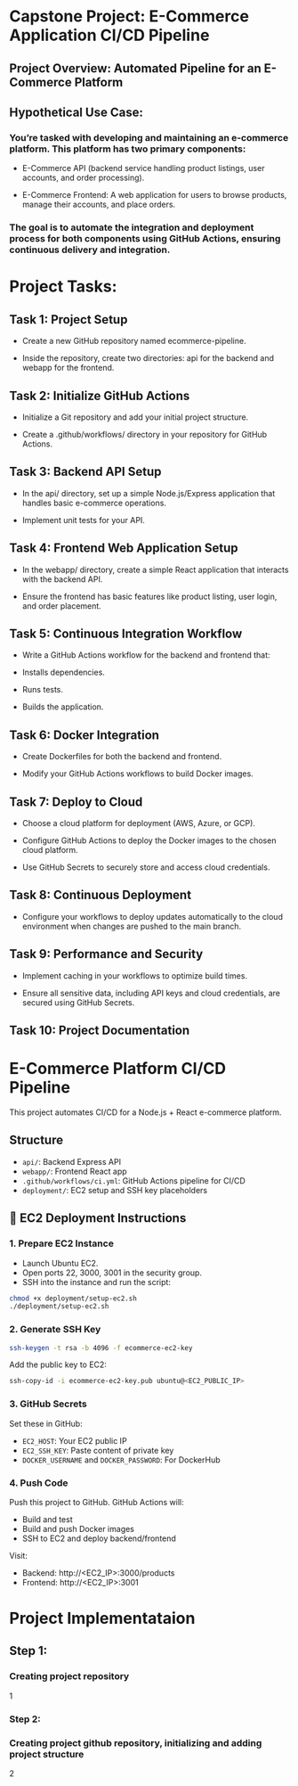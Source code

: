 # Capstone Project: E-Commerce Application CI/CD Pipeline

## Project Overview: Automated Pipeline for an E-Commerce Platform

## Hypothetical Use Case:

### You’re tasked with developing and maintaining an e-commerce platform. This platform has two primary components:

- E-Commerce API (backend service handling product listings, user accounts, and order processing).

- E-Commerce Frontend: A web application for users to browse products, manage their accounts, and place orders.

### The goal is to automate the integration and deployment process for both components using GitHub Actions, ensuring continuous delivery and integration.

# Project Tasks:

## Task 1: Project Setup

- Create a new GitHub repository named ecommerce-pipeline.

- Inside the repository, create two directories: api for the backend and webapp for the frontend.

## Task 2: Initialize GitHub Actions

- Initialize a Git repository and add your initial project structure.

- Create a .github/workflows/ directory in your repository for GitHub Actions.

## Task 3: Backend API Setup

- In the api/ directory, set up a simple Node.js/Express application that handles basic e-commerce operations.

- Implement unit tests for your API.

## Task 4: Frontend Web Application Setup

- In the webapp/ directory, create a simple React application that interacts with the backend API.

- Ensure the frontend has basic features like product listing, user login, and order placement.

## Task 5: Continuous Integration Workflow

- Write a GitHub Actions workflow for the backend and frontend that:

- Installs dependencies.

- Runs tests.

- Builds the application.

## Task 6: Docker Integration

- Create Dockerfiles for both the backend and frontend.

- Modify your GitHub Actions workflows to build Docker images.

## Task 7: Deploy to Cloud

- Choose a cloud platform for deployment (AWS, Azure, or GCP).

- Configure GitHub Actions to deploy the Docker images to the chosen cloud platform.

- Use GitHub Secrets to securely store and access cloud credentials.

## Task 8: Continuous Deployment

- Configure your workflows to deploy updates automatically to the cloud environment when changes are pushed to the main branch.

## Task 9: Performance and Security

- Implement caching in your workflows to optimize build times.

- Ensure all sensitive data, including API keys and cloud credentials, are secured using GitHub Secrets.

## Task 10: Project Documentation





# E-Commerce Platform CI/CD Pipeline

This project automates CI/CD for a Node.js + React e-commerce platform.

## Structure
- `api/`: Backend Express API
- `webapp/`: Frontend React app
- `.github/workflows/ci.yml`: GitHub Actions pipeline for CI/CD
- `deployment/`: EC2 setup and SSH key placeholders

## 🚀 EC2 Deployment Instructions

### 1. Prepare EC2 Instance
- Launch Ubuntu EC2.
- Open ports 22, 3000, 3001 in the security group.
- SSH into the instance and run the script:

```bash
chmod +x deployment/setup-ec2.sh
./deployment/setup-ec2.sh
```

### 2. Generate SSH Key
```bash
ssh-keygen -t rsa -b 4096 -f ecommerce-ec2-key
```

Add the public key to EC2:  
```bash
ssh-copy-id -i ecommerce-ec2-key.pub ubuntu@<EC2_PUBLIC_IP>
```

### 3. GitHub Secrets
Set these in GitHub:
- `EC2_HOST`: Your EC2 public IP
- `EC2_SSH_KEY`: Paste content of private key
- `DOCKER_USERNAME` and `DOCKER_PASSWORD`: For DockerHub

### 4. Push Code
Push this project to GitHub. GitHub Actions will:
- Build and test
- Build and push Docker images
- SSH to EC2 and deploy backend/frontend

Visit:
- Backend: http://<EC2_IP>:3000/products
- Frontend: http://<EC2_IP>:3001


# Project Implementataion

## Step 1:

### Creating project repository

1

### Step 2:

### Creating project github repository,  initializing and adding project structure

2





